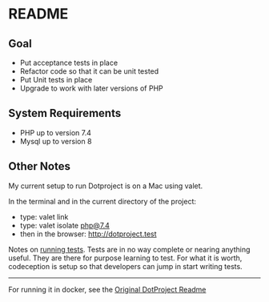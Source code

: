 # README

## Goal
- Put acceptance tests in place
- Refactor code so that it can be unit tested
- Put Unit tests in place
- Upgrade to work with later versions of PHP


## System Requirements
- PHP up to version 7.4
- Mysql up to version 8

## Other Notes
My current setup to run Dotproject is on a Mac using valet.

In the terminal and in the current directory of the project:
- type: valet link
- type: valet isolate php@7.4 
- then in the browser: http://dotproject.test

Notes on [running tests](./tests/help.md). Tests are in no way complete or nearing anything useful. They are there for purpose learning to test. 
For what it is worth, codeception is setup so that developers can jump in start writing tests.


---
For running it in docker, see the [Original DotProject Readme](./ORIGINAL_README.md)

